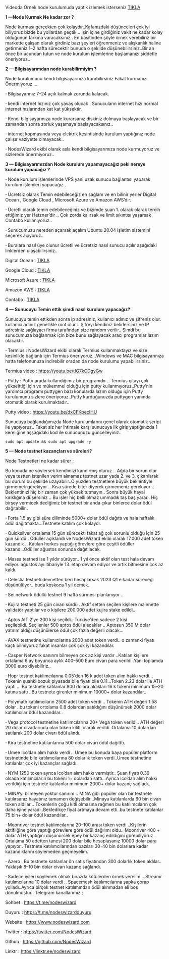 <p>Videoda &Ouml;rnek node kurulumuda yaptık izlemek isterseniz <a href="https://youtu.be/LrJvtA90PUE">TIKLA</a></p>

<p><strong>1 &mdash;Node Kurmak Ne kadar zor ?</strong></p>

Node kurması gerçekten çok kolaydır..Kafanızdaki düşünceleri çok iyi biliyoruz bizde bu yollardan geçtik .. İşin içine girdiğiniz vakit ne kadar kolay olduğunun farkına varacaksınız.. En basitinden şöyle örnek verebiliriz bir markette çalışan olarak girdiniz bazı şeyleri öğrenmeniz ve alışkanlık haline getirmeniz 1–2 hafta sürecektir bunuda o şekilde düşünebilirsiniz..Bir an önce bir ucundan tutun ve node kurulum işlemlerine başlamanızı şiddetle öneriyoruz..

<p><strong>2 &mdash; Bilgisayarımdan node kurabilirmiyim ?</strong></p>

Node kurulumunu kendi bilgisayarınıza kurabilirsiniz Fakat kurmanızı Önermiyoruz …

<p><strong>&middot; </strong> Bilgisayarınız 7–24 açık kalmak zorunda kalacak.
<p><strong>&middot; </strong>kendi internet hızınız çok yavaş olucak . Sunucuların internet hızı normal internet hızlarından kat kat yüksektir.
<p><strong>&middot; </strong>Kendi bilgisayarınıza node kurarsanız diskiniz dolmaya başlayacak ve bir zamandan sonra zorluk yaşamaya başlayacaksınız..
<p><strong>&middot; </strong>internet kopmasında veya elektrik kesintisinde kurulum yaptığınız node çalışır vaziyette olmayacak..
<p><strong>&middot; </strong>NodesWizard ekibi olarak asla kendi bilgisayarımıza node kurmuyoruz ve sizlerede önermiyoruz..
  
<p><strong>3 &mdash; Bilgisayarımızdan Node kurulum yapamayacağız peki nereye kurulum yapacağız ?</strong></p>

<p><strong>&middot; </strong>Node kurulum işlemlerinde VPS yani uzak sunucu bağlantısı yaparak kurulum işlemleri yapacağız..
<p><strong>&middot; </strong>Ücretsiz olarak Temin edebileceğiz en sağlam ve en bilinir yerler Digital Ocean , Google Cloud , Microsoft Azure ve Amazon AWS’dir.
<p><strong>&middot; </strong>Ücretli olarak temin edebileceğiniz ve bizimde şuan 1. olarak olarak tercih ettiğimiz yer Hetzner’dir .. Çok zorda kalırsak ve limit sıkıntısı yaşarsak Contabo kullanıyoruz..
<p><strong>&middot; </strong>Sunucumuzu nereden açarsak açalım Ubuntu 20.04 işletim sistemini seçerek açıyoruz..
<p><strong>&middot; </strong>Buralara nasıl üye olunur ücretli ve ücretsiz nasıl sunucu açılır aşağıdaki linklerden ulaşabilirsiniz..
  
<p>Digital Ocean : <a href="https://medium.com/@nodeswizard/digital-ocean-kay%C4%B1t-olma-ve-%C3%BCcretsiz-sunucu-olu%C5%9Fturma-i%C5%9Flemleri-919adbc71aa8">TIKLA</a></p>
<p>Google Cloud : <a href="https://medium.com/@nodeswizard/google-cloud-kay%C4%B1t-olma-ve-%C3%BCcretsiz-sunucu-a%C3%A7ma-i%C5%9Flemleri-12f067f3caeb">TIKLA</a></p>
<p>Microsoft Azure : <a href="https://medium.com/@nodeswizard/microsoft-azure-%C3%BCcretsiz-sunucu-nas%C4%B1l-a%C3%A7%C4%B1l%C4%B1r-8cfa3a3d06a4">TIKLA</a></p>
<p>Amazon AWS : <a href="https://medium.com/@nodeswizard/%C3%B6nemli%CC%87-not-nodeswizard-ekibi-olarak-amazon-aws-yi-sadece-free-sunucu-se%C3%A7ene%C4%9Fi-ile-a%C3%A7man%C4%B1z%C4%B1-ve-58b7465143d8">TIKLA</a></p>
<p>Contabo : <a href="https://medium.com/@nodeswizard/contabo-sunucu-sat%C4%B1n-alma-ve-detayl%C4%B1-kullan%C4%B1m-d7dcf53b8818">TIKLA</a></p>

<p><strong>4 &mdash; Sunucuyu Temin ettik şimdi nasıl kurulum yapacağız?</strong></p>

Sunucuyu temin ettikden sonra ip adresiniz, kullanıcı adınız ve şifreniz olur. kullanıcı adınız genellikle root olur .. Şifreyi kendiniz belirlersiniz ve IP adresiniz sağlayacı firma tarafından size random verilir.. Şimdi bu sunucumuza bağlanmak için bize bunu sağlayacak aracı programlar lazım olacaktır.

<p><strong>&middot; </strong>Termius : NodesWizard ekibi olarak Termius kullanmaktayız ve size kesinlikle bağlantı için Termius öneriyoruz…Windows ve MAC bilgisayarınıza hatta telefonunuza indirebilir oradan da node kurulumu yapabilirsiniz..
  
Termius video : https://youtu.be/tIG7kCDgyGw

<p><strong>&middot; </strong>Putty : Putty arada kullandığımız bir programdır .. Termius çıtayı çok yükselttiği için ve mükemmel olduğu için putty kullanmıyoruz..Putty’nin yardımcı programı puttygen bazı konularda lazım olduğu için Putty kurulumunu sizlere öneriyoruz..Putty kurduğunuzda puttygen yanında otomatik olarak kurulmaktadır..
  
Putty video : https://youtu.be/dxCFKpecIHU

Sunucuya bağlandığımızda Node kurulumlarını genel olarak otomatik script ile yapıyoruz.. Fakat siz her ihtimale karşı sunucuya ilk giriş yaptığınızda 1 kereliğine aşşağıdaki kod ile sunucunuzu güncelleyiniz..
```
sudo apt update && sudo apt upgrade -y
```
<p><strong>5 &mdash; Node testnet kazan&ccedil;ları ve s&uuml;releri?</strong></p>

Node Testnetleri ne kadar sürer ;

Bu konuda ne söylersek kendimizi kandırmış oluruz .. Ağda bir sorun olur veya testten istenilen verim alınamaz testnet uzar yada 2. ve 3. çıkarılarak bu durum bu şekilde uzayabilir..O yüzden testnetlere büyük beklentiyle girmemek gerekiyor .. Kısa sürede biter diyerek girmemeniz gerekiyor .. Beklentinizi hiç bir zaman çok yüksek tutmayın.. Sonra büyük hayal kırıklığına düşersiniz .. Bu işler hiç belli olmaz ummadık taş baş yarar.. Hiç birşey vermicek dediğimiz bir testnet bir anda çıkar binlerce dolar ödül dağıtabilir..

<p><strong>&middot; </strong> Forta 1.5 ay gibi süre diliminde 5000+ dolar ödül dağıttı ve hala haftalık ödül dağıtmakta…Testnete katılım çok kolaydı.
<p><strong>&middot; </strong> Quicksilver ortalama 15 gün sürecekti fakat ağ çok sorunlu olduğu için 25 gün sürdü.. Ödüller açıklandı ve NodesWizard ekibi olarak 17.000 adet token kazandık .. Katılan herkes yaptığı görevlere göre çeşitli ödüller kazandı..Ödüller ağustos sonunda dağıtılacak.
<p><strong>&middot; </strong> Massa testneti ise 1 yıldır sürüyor.. 1 yıl önce aktif olan test hala devam ediyor..ağustos ayı itibariyle 13. etap devam ediyor ve artık bitmesine çok az kaldı.
<p><strong>&middot; </strong> Celestia testneti devnetten beri hesaplarsak 2023 Q1 e kadar süreceği düşünülüyor.. buda koskoca 1 yıl demek..
<p><strong>&middot; </strong> Sei network ödüllü testnet 9 hafta sürmesi planlanıyor ..
<p><strong>&middot; </strong> Kujira testneti 25 gün civarı sürdü . Aktif setten seçilen kişilere mainnette validatör yaptılar ve o kişilere 200.000 adet kujira stake edildi..
<p><strong>&middot; </strong> Aptos AIT 2'ye 200 kişi seçildi.. Türkiye’den sadece 2 kişi seçilebildi..Seçilenler 500 aptos ödül alacaklar .. Aptosun 350 M dolar yatırım aldığı düşünülerse ödül çok fazla değerli olacak…
<p><strong>&middot; </strong> AVAX testnetine kullanıcılarına 2000 adet token verdi.. o zamanki fiyatı kaçtı bilmiyoruz fakat insanlar çok çok iyi kazandılar.
<p><strong>&middot; </strong> Casper Network sanırım bilmeyen çok az kişi vardır ..Katılan kişilere ortalama 6 ay boyunca aylık 400–500 Euro civarı para verildi..Yani toplamda 3000 euro diyebiliriz..
<p><strong>&middot; </strong> Hopr testnet katılımcılarına 0.05'den 16 k adet token alım hakkı verdi…Tokenin şuanki bozuk piyasada bile fiyatı bile 0.11…Token 2.23 dolar ile ATH yaptı … Bu testnete katılanlar 800 dolara aldıkları 16 k tokeni minimum 15–20 katına sattı ..Bu testnete girenler minimum 10000+ dolar kazandılar..
<p><strong>&middot; </strong> Polymath katılımcıların 2500 adet token verdi .. Tokenin ATH değeri 1.58 dolar ..bu tokeni ortolama 0.8 dolardan satıldığını düşünürsek 2000 dolar katılımcılar ödül kazandılar..
<p><strong>&middot; </strong> Vega protocol testnetine katılımcılarına 20+ Vega token verildi.. ATH değeri 20 dolar civarlarında olan token kilitli olarak verildi..Ortalama 10 dolardan satılarak 200 dolar civarı ödül alındı.
<p><strong>&middot; </strong> Kira testnetine katılanlarına 500 dolar civarı ödül dağıtttı.
<p><strong>&middot; </strong> Umee Ico’dan alım hakkı verdi .. Umee bu konuda baya popüler platform testnetinde bile katılımcılarına 80 dolarlık token verdi..Umee testnetine katılanlar çok iyi kazançlar sağladı.
<p><strong>&middot; </strong> NYM 1250 token ayrıca Ico’dan alım hakkı vermiştir.. Şuan fiyatı 0.39 olsada katılımcıların bu tokeni 1+ dolardan sattı…Ayrıca Ico’dan alım hakkı verildiği için testnete katılanlar minimum 2000+ dolar kazanç sağladı..
<p><strong>&middot; </strong> MINA‘yı bilmeyen yoktur sanırım .. MINA gibi popüler olan bir testnete katılırsanız hayatınız tamamen değişebilir…Minaya katılanlarda 60 bin civarı token aldılar… Tokenlerin çoğu kitli olmasına rağmen bu katılımcıların çok daha işine yaradı..Bekledikçe fiyat artmaya devam etti..bu testnete katılanlar 75 bin+ dolar ödül kazandılar..
<p><strong>&middot; </strong> Moonriver testnet katılımcılarına 20–100 arası token verdi ..Kişilerin aktifliğine göre yaptığı görevlere göre ödül dağılımı oldu.. Moonriver 400 + dolar ATH yaptığını düşünürsek epey bir kazanç edildiğini görebiliyoruz . Ortalama 50 adetten tanesi 200 dolar bile hesaplasanız 10000 dolar para yapıyor.. Testnete katılımcılarından bazıları 30-40 bin dolarlara kadar kazandıklarını söylemeden geçmeyelim.
<p><strong>&middot; </strong> Azero : Bu testnete katılanlar ön satış fiyatından 300 dolarlık token aldılar.. Yaklaşık 8–10 bin dolar civarı kazanç sağlandı.
<p><strong>&middot; </strong> Sadece iyileri söylemek olmak birazda kötülerden örnek verelim .. Streamr katılımcılarına 10 dolar verdi .. Spacemesh katılımcılarına şapka çorap yolladı..Ayrıca birçok testnet katılımından ödül alınmadan eli boş dönülmüştür..
Telegram kanallarımız ;

Sohbet : https://t.me/nodeswizard

Duyuru : https://t.me/nodeswizardduyuru

Website : https://www.nodeswizard.com

Twitter : https://twitter.com/NodesWizard

Github : https://github.com/NodesWizard
  
Linktr : https://linktr.ee/nodeswizard
